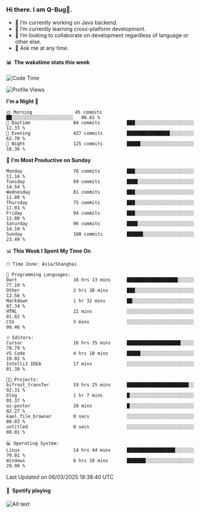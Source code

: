 ### Hi there. I am Q-Bug🐞.

- 🔭 I’m currently working on Java backend.
- 🌱 I’m currently learning cross-platform development.
- 👯 I’m looking to collaborate on development regardless of language or other else.
- 💬 Ask me at any time.

#### 📊 &nbsp;**The wakatime stats this week**  
<!--START_SECTION:waka-->
![Code Time](http://img.shields.io/badge/Code%20Time-282%20hrs%2020%20mins-blue)

![Profile Views](http://img.shields.io/badge/Profile%20Views-0-blue)

**I'm a Night 🦉** 

```text
🌞 Morning                45 commits          ██░░░░░░░░░░░░░░░░░░░░░░░   06.61 % 
🌆 Daytime                84 commits          ███░░░░░░░░░░░░░░░░░░░░░░   12.33 % 
🌃 Evening                427 commits         ████████████████░░░░░░░░░   62.70 % 
🌙 Night                  125 commits         █████░░░░░░░░░░░░░░░░░░░░   18.36 % 
```
📅 **I'm Most Productive on Sunday** 

```text
Monday                   76 commits          ███░░░░░░░░░░░░░░░░░░░░░░   11.16 % 
Tuesday                  99 commits          ████░░░░░░░░░░░░░░░░░░░░░   14.54 % 
Wednesday                81 commits          ███░░░░░░░░░░░░░░░░░░░░░░   11.89 % 
Thursday                 75 commits          ███░░░░░░░░░░░░░░░░░░░░░░   11.01 % 
Friday                   94 commits          ███░░░░░░░░░░░░░░░░░░░░░░   13.80 % 
Saturday                 96 commits          ████░░░░░░░░░░░░░░░░░░░░░   14.10 % 
Sunday                   160 commits         ██████░░░░░░░░░░░░░░░░░░░   23.49 % 
```


📊 **This Week I Spent My Time On** 

```text
🕑︎ Time Zone: Asia/Shanghai

💬 Programming Languages: 
Dart                     16 hrs 13 mins      ███████████████████░░░░░░   77.10 % 
Other                    2 hrs 38 mins       ███░░░░░░░░░░░░░░░░░░░░░░   12.56 % 
Markdown                 1 hr 32 mins        ██░░░░░░░░░░░░░░░░░░░░░░░   07.34 % 
HTML                     22 mins             ░░░░░░░░░░░░░░░░░░░░░░░░░   01.82 % 
CSS                      5 mins              ░░░░░░░░░░░░░░░░░░░░░░░░░   00.46 % 

🔥 Editors: 
Cursor                   16 hrs 35 mins      ████████████████████░░░░░   78.79 % 
VS Code                  4 hrs 10 mins       █████░░░░░░░░░░░░░░░░░░░░   19.82 % 
IntelliJ IDEA            17 mins             ░░░░░░░░░░░░░░░░░░░░░░░░░   01.39 % 

🐱‍💻 Projects: 
bifrost_transfer         19 hrs 25 mins      ███████████████████████░░   92.31 % 
blog                     1 hr 7 mins         █░░░░░░░░░░░░░░░░░░░░░░░░   05.37 % 
ai-poster                28 mins             █░░░░░░░░░░░░░░░░░░░░░░░░   02.27 % 
kael_file_browser        0 secs              ░░░░░░░░░░░░░░░░░░░░░░░░░   00.03 % 
untitled                 0 secs              ░░░░░░░░░░░░░░░░░░░░░░░░░   00.01 % 

💻 Operating System: 
Linux                    14 hrs 44 mins      ██████████████████░░░░░░░   70.01 % 
Windows                  6 hrs 18 mins       ███████░░░░░░░░░░░░░░░░░░   29.99 % 
```


 Last Updated on 06/03/2025 18:38:40 UTC
<!--END_SECTION:waka-->

#### 🎵 &nbsp;**Spotify playing**  
![Alt text](https://spotify-recently-played-readme.vercel.app/api?user=e5y1o4x7kdt9kf2blu4wvmb4s&unique={true|1|on|yes})
